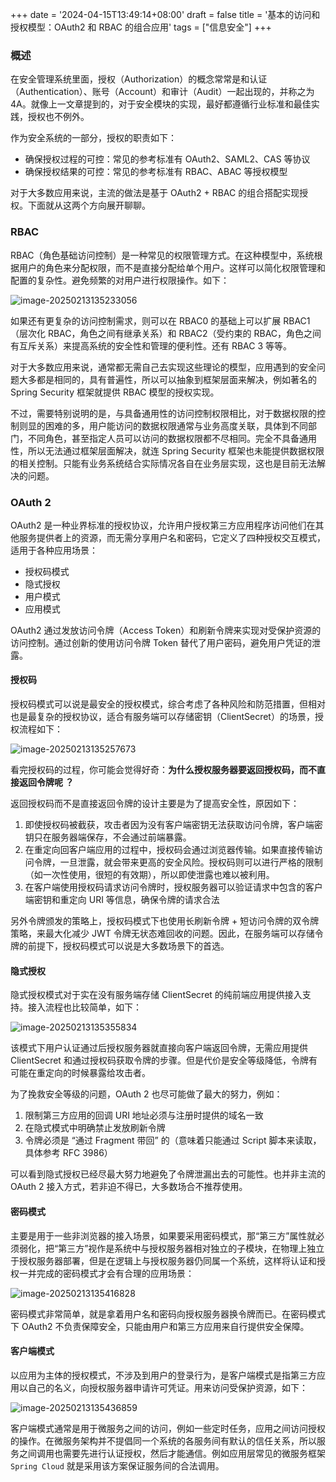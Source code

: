 +++
date = '2024-04-15T13:49:14+08:00'
draft = false
title = '基本的访问和授权模型：OAuth2 和 RBAC 的组合应用'
tags = ["信息安全"]
+++

### 概述

在安全管理系统里面，授权（Authorization）的概念常常是和认证（Authentication）、账号（Account）和审计（Audit）一起出现的，并称之为 4A。就像上一文章提到的，对于安全模块的实现，最好都遵循行业标准和最佳实践，授权也不例外。

作为安全系统的一部分，授权的职责如下：

* 确保授权过程的可控：常见的参考标准有 OAuth2、SAML2、CAS 等协议
* 确保授权结果的可控：常见的参考标准有 RBAC、ABAC 等授权模型

对于大多数应用来说，主流的做法是基于 OAuth2 + RBAC 的组合搭配实现授权。下面就从这两个方向展开聊聊。



### RBAC

RBAC（角色基础访问控制）是一种常见的权限管理方式。在这种模型中，系统根据用户的角色来分配权限，而不是直接分配给单个用户。这样可以简化权限管理和配置的复杂性。避免频繁的对用户进行权限操作。如下：

![image-20250213135233056](https://s2.loli.net/2025/02/13/D5Prx9flHERhJbz.png)

如果还有更复杂的访问控制需求，则可以在 RBAC0 的基础上可以扩展 RBAC1 （层次化 RBAC，角色之间有继承关系）和 RBAC2（受约束的 RBAC，角色之间有互斥关系）来提高系统的安全性和管理的便利性。还有 RBAC 3 等等。

对于大多数应用来说，通常都无需自己去实现这些理论的模型，应用遇到的安全问题大多都是相同的，具有普遍性，所以可以抽象到框架层面来解决，例如著名的 Spring Security 框架就提供 RBAC 模型的授权实现。

不过，需要特别说明的是，与具备通用性的访问控制权限相比，对于数据权限的控制则显的困难的多，用户能访问的数据权限通常与业务高度关联，具体到不同部门，不同角色，甚至指定人员可以访问的数据权限都不尽相同。完全不具备通用性，所以无法通过框架层面解决，就连 Spring Security 框架也未能提供数据权限的相关控制。只能有业务系统结合实际情况各自在业务层实现，这也是目前无法解决的问题。



### OAuth 2

OAuth2 是一种业界标准的授权协议，允许用户授权第三方应用程序访问他们在其他服务提供者上的资源，而无需分享用户名和密码，它定义了四种授权交互模式，适用于各种应用场景：

* 授权码模式
* 隐式授权
* 用户模式
* 应用模式

OAuth2 通过发放访问令牌（Access Token）和刷新令牌来实现对受保护资源的访问控制。通过创新的使用访问令牌 Token 替代了用户密码，避免用户凭证的泄露。



#### 授权码

授权码模式可以说是最安全的授权模式，综合考虑了各种风险和防范措置，但相对也是最复杂的授权协议，适合有服务端可以存储密钥（ClientSecret）的场景，授权流程如下：

![image-20250213135257673](https://s2.loli.net/2025/02/13/yTxcfGC2bIrQ6Ds.png)

看完授权码的过程，你可能会觉得好奇：**为什么授权服务器要返回授权码，而不直接返回令牌呢 ？**

返回授权码而不是直接返回令牌的设计主要是为了提高安全性，原因如下：

1. 即使授权码被截获，攻击者因为没有客户端密钥无法获取访问令牌，客户端密钥只在服务器端保存，不会通过前端暴露。
2. 在重定向回客户端应用的过程中，授权码会通过浏览器传输。如果直接传输访问令牌，一旦泄露，就会带来更高的安全风险。授权码则可以进行严格的限制（如一次性使用，很短的有效期），所以即使泄露也难以被利用。
3. 在客户端使用授权码请求访问令牌时，授权服务器可以验证请求中包含的客户端密钥和重定向 URI 等信息，确保令牌的请求合法

另外令牌颁发的策略上，授权码模式下也使用长刷新令牌 + 短访问令牌的双令牌策略，来最大化减少 JWT 令牌无状态难回收的问题。因此，在服务端可以存储令牌的前提下，授权码模式可以说是大多数场景下的首选。



#### 隐式授权

隐式授权模式对于实在没有服务端存储 ClientSecret 的纯前端应用提供接入支持。接入流程也比较简单，如下：

![image-20250213135355834](https://s2.loli.net/2025/02/13/GIdCurElvxVnMPS.png)

该模式下用户认证通过后授权服务器就直接向客户端返回令牌，无需应用提供 ClientSecret 和通过授权码获取令牌的步骤。但是代价是安全等级降低，令牌有可能在重定向的时候暴露给攻击者。

为了挽救安全等级的问题，OAuth 2 也尽可能做了最大的努力，例如：

1. 限制第三方应用的回调 URI 地址必须与注册时提供的域名一致
2. 在隐式模式中明确禁止发放刷新令牌
3. 令牌必须是 “通过 Fragment 带回” 的（意味着只能通过 Script 脚本来读取，具体参考 RFC 3986）

可以看到隐式授权已经尽最大努力地避免了令牌泄漏出去的可能性。也并非主流的 OAuth 2 接入方式，若非迫不得已，大多数场合不推荐使用。



#### 密码模式

主要是用于一些非浏览器的接入场景，如果要采用密码模式，那“第三方”属性就必须弱化，把“第三方”视作是系统中与授权服务器相对独立的子模块，在物理上独立于授权服务器部署，但是在逻辑上与授权服务器仍同属一个系统，这样将认证和授权一并完成的密码模式才会有合理的应用场景：

![image-20250213135416828](https://s2.loli.net/2025/02/13/RTW1sdLK387SlIO.png)

密码模式非常简单，就是拿着用户名和密码向授权服务器换令牌而已。在密码模式下 OAuth2 不负责保障安全，只能由用户和第三方应用来自行提供安全保障。



#### 客户端模式

以应用为主体的授权模式，不涉及到用户的登录行为，是客户端模式是指第三方应用以自己的名义，向授权服务器申请许可凭证。用来访问受保护资源，如下：

![image-20250213135436859](https://s2.loli.net/2025/02/13/etPQIj3qy8gF7uW.png)

客户端模式通常是用于微服务之间的访问，例如一些定时任务，应用之间访问授权的操作。在微服务架构并不提倡同一个系统的各服务间有默认的信任关系，所以服务之间调用也需要先进行认证授权，然后才能通信。例如应用层常见的微服务框架 `Spring Cloud` 就是采用该方案保证服务间的合法调用。
